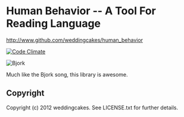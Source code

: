 # Human Behavior -- A Tool For Reading Language

http://www.github.com/weddingcakes/human_behavior

[![Code Climate](https://codeclimate.com/badge.png)](https://codeclimate.com/github/weddingcakes/human_behavior)


![Bjork](http://upload.wikimedia.org/wikipedia/en/5/51/Bjork%2C_Debut_album_cover%2C_1993.jpg)

Much like the Bjork song, this library is awesome.



## Copyright

Copyright (c) 2012 weddingcakes. See LICENSE.txt for
further details.

